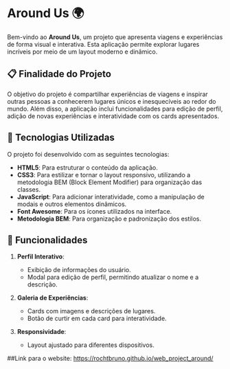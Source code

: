 # Around Us 🌍

Bem-vindo ao **Around Us**, um projeto que apresenta viagens e experiências de forma visual e interativa. Esta aplicação permite explorar lugares incríveis por meio de um layout moderno e dinâmico.

## 📋 Finalidade do Projeto

O objetivo do projeto é compartilhar experiências de viagens e inspirar outras pessoas a conhecerem lugares únicos e inesquecíveis ao redor do mundo. Além disso, a aplicação inclui funcionalidades para edição de perfil, adição de novas experiências e interatividade com os cards apresentados.

## 🚀 Tecnologias Utilizadas

O projeto foi desenvolvido com as seguintes tecnologias:

- **HTML5**: Para estruturar o conteúdo da aplicação.
- **CSS3**: Para estilizar e tornar o layout responsivo, utilizando a metodologia BEM (Block Element Modifier) para organização das classes.
- **JavaScript**: Para adicionar interatividade, como a manipulação de modais e outros elementos dinâmicos.
- **Font Awesome**: Para os ícones utilizados na interface.
- **Metodologia BEM**: Para organização e padronização dos estilos.


## 🎨 Funcionalidades

1. **Perfil Interativo**:
   - Exibição de informações do usuário.
   - Modal para edição de perfil, permitindo atualizar o nome e a descrição.

2. **Galeria de Experiências**:
   - Cards com imagens e descrições de lugares.
   - Botão de curtir em cada card para interatividade.

3. **Responsividade**:
   - Layout ajustado para diferentes dispositivos.

##Link para o website:
https://rochtbruno.github.io/web_project_around/

